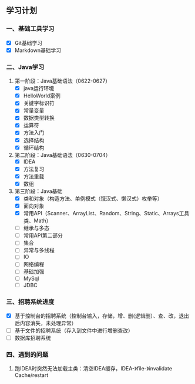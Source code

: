 ## 学习计划

### **一、基础工具学习**

- [x] Git基础学习
- [x] Markdown基础学习

### **二、Java学习**

1. 第一阶段：Java基础语法（0622-0627）
   - [x] java运行环境
   - [x] HelloWorld案例
   - [x] 关键字标识符
   - [x] 常量变量
   - [x] 数据类型转换
   - [x] 运算符
   - [x] 方法入门
   - [x] 选择结构
   - [x] 循环结构
2. 第二阶段：Java基础语法（0630-0704）
   - [x] IDEA
   - [x] 方法复习
   - [x] 方法重载
   - [x] 数组
3. 第三阶段：Java基础
   - [x] 类和对象（构造方法、单例模式（饿汉式、懒汉式）枚举等）
   - [x] 面向对象
   - [x] 常用API（Scanner、ArrayList、Random、String、Static、Arrays工具类、Math）
   - [ ] 继承与多态
   - [ ] 常用API第二部分
   - [ ] 集合
   - [ ] 异常与多线程
   - [ ] IO
   - [ ] 网络编程
   - [ ] 基础加强
   - [ ] MySql
   - [ ] JDBC

### **三、招聘系统进度**

- [x] 基于控制台的招聘系统（控制台输入，存储，增、删(逻辑删）、查、改，退出后内容消失，未处理异常）
- [ ] 基于文件的招聘系统（存入到文件中进行增删查改）
- [ ] 数据库招聘系统

### **四、遇到的问题**

1. 跑IDEA时突然无法加载主类：清空IDEA缓存，IDEA-》file-》invalidate Cache/restart